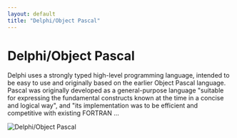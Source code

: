 ```yaml
---
layout: default
title: "Delphi/Object Pascal"
---
```


# Delphi/Object Pascal

Delphi uses a strongly typed high-level programming language, intended to be easy to use and originally based on the earlier Object Pascal language. Pascal was originally developed as a general-purpose language "suitable for expressing the fundamental constructs known at the time in a concise and logical way", and "its implementation was to be efficient and competitive with existing FORTRAN ...

![Delphi/Object Pascal](https://www.tiobe.com/wp-content/themes/tiobe/tiobe-index/images/Delphi_Object_Pascal.png)

